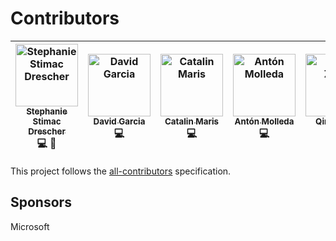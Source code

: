 # Contributors

<!-- Contributors START
Stephanie_Stimac_Drescher ststimac https://github.com/ststimac code design
David_Garcia sarvaje https://github.com/sarvaje code
Catalin_Maris alrra https://github.com/alrra code
Antón_Molleda molant https://github.com/molant code
Qing_Zhou qzhou1607 https://github.com/qzhou1607 code
Contributors END -->
<!-- Contributors table START -->
| [<img src="https://avatars.githubusercontent.com/ststimac?s=100" width="100" alt="Stephanie Stimac Drescher" /><br /><sub>Stephanie Stimac Drescher</sub>](https://github.com/ststimac)<br />💻 🎨 | [<img src="https://avatars.githubusercontent.com/sarvaje?s=100" width="100" alt="David Garcia" /><br /><sub>David Garcia</sub>](https://github.com/sarvaje)<br />💻 | [<img src="https://avatars.githubusercontent.com/alrra?s=100" width="100" alt="Catalin Maris" /><br /><sub>Catalin Maris</sub>](https://github.com/alrra)<br />💻 | [<img src="https://avatars.githubusercontent.com/molant?s=100" width="100" alt="Antón Molleda" /><br /><sub>Antón Molleda</sub>](https://github.com/molant)<br />💻 | [<img src="https://avatars.githubusercontent.com/qzhou1607?s=100" width="100" alt="Qing Zhou" /><br /><sub>Qing Zhou</sub>](https://github.com/qzhou1607)<br />💻 |
| :---: | :---: | :---: | :---: | :---: |
<!-- Contributors table END -->
This project follows the [all-contributors](https://github.com/kentcdodds/all-contributors) specification.

## Sponsors

Microsoft

